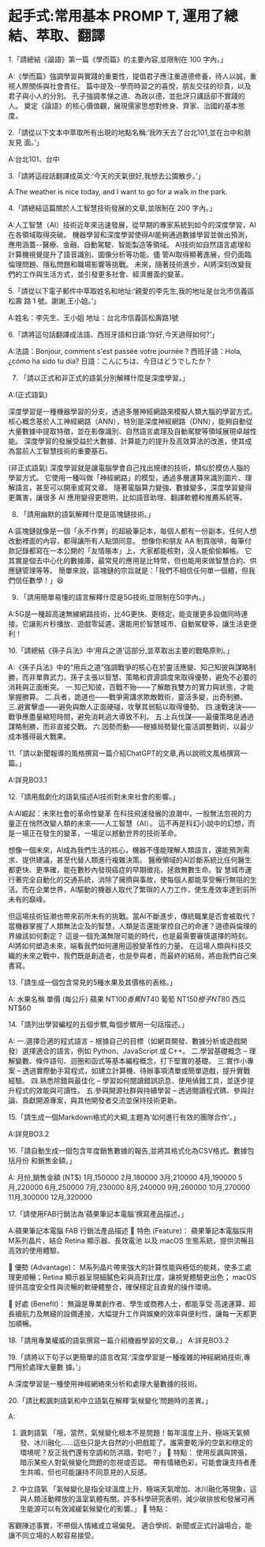 # 起手式:常用基本 PROMP T, 運用了總結、萃取、翻譯

1.「請總結《論語》第一篇《學而篇》的主要內容,並限制在 100 字內。」

A:《學而篇》強調學習與實踐的重要性，提倡君子應注重道德修養，待人以誠，重視人際關係與社會責任。
篇中提及--學而時習之的喜悅，朋友交往的珍貴，以及君子與小人的分別。
孔子強調孝悌之道、為政以德，並批評只講話卻不實踐的人。
奠定《論語》的核心價值觀，展現儒家思想對修身、齊家、治國的基本態度。

2.「請從以下文本中萃取所有出現的地點名稱:‘我昨天去了台北101,並在台中和朋友見
面。’」

A:台北101、台中

3.「請將這段話翻譯成英文:‘今天的天氣很好,我想去公園散步。’」

A:The weather is nice today, and I want to go for a walk in the park.

4.「請總結這篇關於人工智慧技術發展的文章,並限制在 200 字內。」

A:人工智慧（AI）技術近年來迅速發展，從早期的專家系統到如今的深度學習，AI 在各領域取得突破。
機器學習和深度學習使得AI能夠通過數據學習並做出預測，應用涵蓋--醫療、金融、自動駕駛、智能製造等領域。
AI技術如自然語言處理和計算機視覺提升了語音識別、圖像分析等功能。儘
管AI取得顯著進展，但仍面臨倫理問題、隱私問題和職場影響等挑戰。
未來，隨著技術進步，AI將深刻改變我們的工作與生活方式，並引發更多社會、經濟層面的變革。

5.「請從以下電子郵件中萃取姓名和地址:‘親愛的李先生,我的地址是台北市信義區松壽
路 1 號。謝謝,王小姐。’」

A:姓名：李先生、王小姐 地址：台北市信義區松壽路1號

6.「請將這句話翻譯成法語、西班牙語和日語:‘你好,今天過得如何?’」

A:法語：Bonjour, comment s'est passée votre journée ?
西班牙語：Hola, ¿cómo ha sido tu día?
日語：こんにちは、今日はどうでしたか？

7. 「請以正式和非正式的語氣分別解釋什麼是深度學習。」

A:(正式語氣)

深度學習是一種機器學習的分支，透過多層神經網路來模擬人類大腦的學習方式。
核心概念基於人工神經網路（ANN），特別是深度神經網路（DNN），能夠自動從大量數據中提取特徵，並在影像識別、自然語言處理及自動駕駛等領域展現卓越性能。
深度學習的發展受益於大數據、計算能力的提升及高效算法的改進，使其成為當前人工智慧技術的重要基石。

(非正式語氣)
深度學習就是讓電腦學會自己找出規律的技術，類似於模仿人腦的學習方式。
它使用一種叫做「神經網路」的模型，通過多層運算來識別圖片、理解語言，甚至可以開車或寫文章。
隨著電腦算力變強、數據變多，深度學習變得更厲害，讓很多 AI 應用變得更聰明，比如語音助理、翻譯軟體和推薦系統等。

8. 「請用幽默的語氣解釋什麼是區塊鏈技術。」

A:區塊鏈就像是一個「永不作弊」的超級筆記本，每個人都有一份副本，任何人想改動裡面的內容，都得讓所有人點頭同意。
想像你和朋友 AA 制買咖啡，每筆付款記錄都寫在一本公開的「友情賬本」上，大家都能核對，沒人能偷偷賴帳。
它其實是個去中心化的數據庫，最常見的應用是比特幣，但也能用來做智慧合約、供應鏈管理等等。
簡單來說，區塊鏈的宗旨就是：「我們不相信任何單一個體，但我們信任數學！」😆

9. 「請用簡單易懂的語言解釋什麼是5G技術,並限制在50字內。」

A:5G是一種超高速無線網路技術，比4G更快、更穩定，能支援更多設備同時連接。它讓影片秒播放、遊戲零延遲，還能用於智慧城市、自動駕駛等，讓生活更便利！

10.「請總結《孫子兵法》中‘用兵之道’這部分,並萃取出主要的戰略原則。」

A:《孫子兵法》中的“用兵之道”強調戰爭的核心在於靈活應變、知己知彼與謀略制勝，而非單靠武力。孫子主張以智慧、策略和資源調度來取得優勢，避免不必要的消耗與正面衝突。
一.知己知彼，百戰不殆——了解敵我雙方的實力與狀態，才能掌握勝算。
二.兵者，詭道也——戰爭需講求欺敵戰術，靈活多變，出奇制勝。
三.避實擊虛——避免與敵人正面硬碰，攻擊其弱點以取得優勢。
四.速戰速決——戰爭應盡量縮短時間，避免消耗過大導致不利。
五.上兵伐謀——最優策略是通過謀略制勝，而非直接交戰。
六.因勢而動——根據局勢變化靈活調整戰術，以最少成本獲得最大戰果。

11.「請以新聞報導的風格撰寫一篇介紹ChatGPT的文章,再以說明文風格撰寫一篇。」

A:詳見BO3.1

12.「請用戲劇化的語氣描述AI技術對未來社會的影響。」

A:AI崛起：未來社會的革命性變革
在科技飛速發展的浪潮中，一股無法忽視的力量正在悄然改變人類的未來——人工智慧（AI）。
這不再是科幻小說中的幻想，而是一場正在發生的變革，一場足以撼動世界的技術革命。

想像一個未來，AI成為我們生活的核心，機器不僅能理解人類語言，還能預測需求、提供建議，甚至代替人類進行複雜決策。
醫療領域的AI診斷系統比任何醫生都更快、更準確，能在數秒內發現癌症的早期徵兆，拯救無數生命。智
慧城市運行著完全自動化的交通系統，消除了擁擠與事故，使每個人都能享受暢行無阻的生活。而在企業世界，AI驅動的機器人取代了繁瑣的人力工作，使生產效率達到前所未有的巔峰。

但這場技術狂潮也帶來前所未有的挑戰。當AI不斷進步，傳統職業是否會被取代？當機器掌握了人類無法企及的智慧，人類是否還能掌控自己的命運？道德與倫理的界線該如何劃定？
這是一個充滿無限可能的時代，也是最需要審慎選擇的時刻。AI將如何塑造未來，端看我們如何運用這股變革性的力量。
在這場人類與科技交織的未來之戰中，我們既是創造者，也是參與者，而最終的結局，將由我們自己來書寫。

13.「請生成一個包含常見的5種水果及其價格的表格。」

A:
水果名稱	單價 (每公斤)
蘋果	NT$100
香蕉	NT$40
葡萄	NT$150
橙子	NT$80
西瓜	NT$60

14.「請列出學習編程的五個步驟,每個步驟用一句話描述。」

A:
一.選擇合適的程式語言 – 根據自己的目標（如網頁開發、數據分析或遊戲開發）選擇適合的語言，例如 Python、JavaScript 或 C++。
二.學習基礎概念 – 理解變數、條件語句、迴圈和函式等基本編程概念，打下堅實的基礎。
三.實作小專案 – 透過實際動手寫程式，如建立計算機、待辦事項清單或簡單遊戲，提升實戰經驗。
四.熟悉除錯與最佳化 – 學習如何閱讀錯誤訊息、使用偵錯工具，並逐步提升程式的效能與可讀性。
五.參與開源社群與持續學習 – 透過閱讀程式碼、參與討論、貢獻開源專案，與其他開發者交流並保持技術更新。

15.「請生成一個Markdown格式的大綱,主題為‘如何進行有效的團隊合作’。」

A:詳見BO3.2

16.「請自動生成一個包含年度銷售數據的報告,並將其格式化為CSV格式。數據包括月份
和銷售金額。」

A:
月份,銷售金額 (NT$)
1月,150000
2月,180000
3月,210000
4月,190000
5月,220000
6月,250000
7月,230000
8月,240000
9月,260000
10月,270000
11月,300000
12月,320000

17.「請使用FAB行銷法為‘蘋果筆記本電腦’撰寫產品描述。」

A:蘋果筆記本電腦 FAB 行銷法產品描述
🔹 特色 (Feature)：
蘋果筆記本電腦採用 M系列晶片，結合 Retina 顯示器、長效電池 以及 macOS 生態系統，提供流暢且高效的使用體驗。

🔹 優勢 (Advantage)：
M系列晶片帶來強大的計算性能與極低的能耗，使多工處理更順暢；Retina 顯示器呈現細膩色彩與高對比度，讓視覺體驗更出色；
macOS 提供高度安全性與流暢的軟硬體整合，確保穩定且直覺的操作環境。

🔹 好處 (Benefit)：
無論是專業創作者、學生或商務人士，都能享受 高速運算、超長續航力及無縫的設備連接，大幅提升工作與娛樂的效率與便利性，讓每一天都更加順暢。

18.「請用專業權威的語氣撰寫一篇介紹機器學習的文章。」
A:詳見BO3.2

19.「請將以下句子以更簡單的語言改寫:‘深度學習是一種複雜的神經網絡技術,專門用於處理大量數
據。’」

A:深度學習是一種使用神經網絡來分析和處理大量數據的技術。

20.「請比較諷刺語氣和中立語氣在解釋‘氣候變化’問題時的差異。」

A:
1. 諷刺語氣
「哦，當然，氣候變化根本不是問題！每年溫度上升、極端天氣頻發、冰川融化……這些只是大自然的小把戲罷了。誰需要乾淨的空氣和穩定的環境呢？反正我們還有空調和防洪牆，對吧？」
🔹 特點：
使用反諷與誇張，暗示某些人對氣候變化問題的忽視或否認。
帶有情緒色彩，可能會讓支持者產生共鳴，但也可能讓持不同意見的人反感。

2. 中立語氣
「氣候變化是指全球溫度上升、極端天氣增加、冰川融化等現象，這與人類活動釋放的溫室氣體有關。許多科學研究表明，減少碳排放和發展可再生能源可以有效減緩氣候變化的影響。」
🔹 特點：

客觀陳述事實，不帶個人情緒或立場偏見。
適合學術、新聞或正式討論場合，能讓不同立場的人較容易接受。
